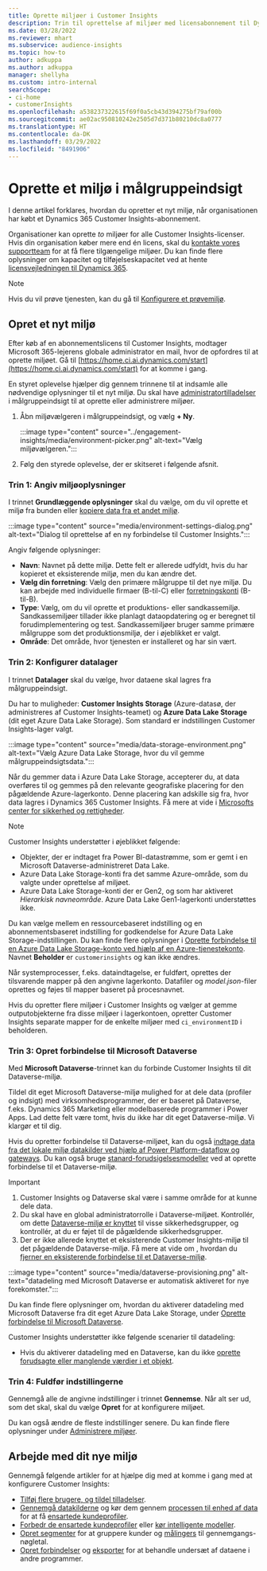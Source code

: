 ```yaml
---
title: Oprette miljøer i Customer Insights
description: Trin til oprettelse af miljøer med licensabonnement til Dynamics 365 Customer Insights.
ms.date: 03/28/2022
ms.reviewer: mhart
ms.subservice: audience-insights
ms.topic: how-to
author: adkuppa
ms.author: adkuppa
manager: shellyha
ms.custom: intro-internal
searchScope:
- ci-home
- customerInsights
ms.openlocfilehash: a538237322615f69f0a5cb43d394275bf79af00b
ms.sourcegitcommit: ae02ac950810242e2505d7d371b80210dc8a0777
ms.translationtype: HT
ms.contentlocale: da-DK
ms.lasthandoff: 03/29/2022
ms.locfileid: "8491906"
---
```

# <a name="create-an-environment-in-audience-insights"></a>Oprette et miljø i målgruppeindsigt

I denne artikel forklares, hvordan du opretter et nyt miljø, når organisationen har købt et Dynamics 365 Customer Insights-abonnement. 

Organisationer kan oprette *to* miljøer for alle Customer Insights-licenser. Hvis din organisation køber mere end én licens, skal du [kontakte vores supportteam](https://go.microsoft.com/fwlink/?linkid=2079641) for at få flere tilgængelige miljøer. Du kan finde flere oplysninger om kapacitet og tilføjelseskapacitet ved at hente [licensvejledningen til Dynamics 365](https://go.microsoft.com/fwlink/?LinkId=866544).

> [!NOTE]
> Hvis du vil prøve tjenesten, kan du gå til [Konfigurere et prøvemiljø](../trial-signup.md).

## <a name="create-a-new-environment"></a>Opret et nyt miljø

Efter køb af en abonnementslicens til Customer Insights, modtager Microsoft 365-lejerens globale administrator en mail, hvor de opfordres til at oprette miljøet. Gå til [https://home.ci.ai.dynamics.com/start](https://home.ci.ai.dynamics.com/start) for at komme i gang. 

En styret oplevelse hjælper dig gennem trinnene til at indsamle alle nødvendige oplysninger til et nyt miljø. Du skal have [administratortilladelser](permissions.md) i målgruppeindsigt til at oprette eller administrere miljøer.

1. Åbn miljøvælgeren i målgruppeindsigt, og vælg **+ Ny**.
  
   :::image type="content" source="../engagement-insights/media/environment-picker.png" alt-text="Vælg miljøvælgeren.":::

1. Følg den styrede oplevelse, der er skitseret i følgende afsnit.

### <a name="step-1-provide-environment-information"></a>Trin 1: Angiv miljøoplysninger

I trinnet **Grundlæggende oplysninger** skal du vælge, om du vil oprette et miljø fra bunden eller [kopiere data fra et andet miljø](manage-environments.md#copy-the-environment-configuration).

   :::image type="content" source="media/environment-settings-dialog.png" alt-text="Dialog til oprettelse af en ny forbindelse til Customer Insights.":::

Angiv følgende oplysninger:
   - **Navn**: Navnet på dette miljø. Dette felt er allerede udfyldt, hvis du har kopieret et eksisterende miljø, men du kan ændre det.
   - **Vælg din forretning**: Vælg den primære målgruppe til det nye miljø. Du kan arbejde med individuelle firmaer (B-til-C) eller [forretningskonti](work-with-business-accounts.md) (B-til-B).
   - **Type**: Vælg, om du vil oprette et produktions- eller sandkassemiljø. Sandkassemiljøer tillader ikke planlagt dataopdatering og er beregnet til forudimplementering og test. Sandkassemiljøer bruger samme primære målgruppe som det produktionsmiljø, der i øjeblikket er valgt.
   - **Område**: Det område, hvor tjenesten er installeret og har sin vært.

### <a name="step-2-configure-data-storage"></a>Trin 2: Konfigurer datalager

I trinnet **Datalager** skal du vælge, hvor dataene skal lagres fra målgruppeindsigt.

Du har to muligheder: **Customer Insights Storage** (Azure-datasø, der administreres af Customer Insights-teamet) og **Azure Data Lake Storage** (dit eget Azure Data Lake Storage). Som standard er indstillingen Customer Insights-lager valgt.

:::image type="content" source="media/data-storage-environment.png" alt-text="Vælg Azure Data Lake Storage, hvor du vil gemme målgruppeindsigtsdata.":::

Når du gemmer data i Azure Data Lake Storage, accepterer du, at data overføres til og gemmes på den relevante geografiske placering for den pågældende Azure-lagerkonto. Denne placering kan adskille sig fra, hvor data lagres i Dynamics 365 Customer Insights. Få mere at vide i [Microsofts center for sikkerhed og rettigheder](https://www.microsoft.com/trust-center).

> [!NOTE]
> Customer Insights understøtter i øjeblikket følgende:
> - Objekter, der er indtaget fra Power BI-datastrømme, som er gemt i en Microsoft Dataverse-administreret Data Lake.  
> - Azure Data Lake Storage-konti fra det samme Azure-område, som du valgte under oprettelse af miljøet.
> - Azure Data Lake Storage-konti der er Gen2, og som har aktiveret *Hierarkisk navneområde*. Azure Data Lake Gen1-lagerkonti understøttes ikke.

Du kan vælge mellem en ressourcebaseret indstilling og en abonnementsbaseret indstilling for godkendelse for Azure Data Lake Storage-indstillingen. Du kan finde flere oplysninger i [Oprette forbindelse til en Azure Data Lake Storage-konto ved hjælp af en Azure-tjenestekonto](connect-service-principal.md). Navnet **Beholder** er `customerinsights` og kan ikke ændres.

Når systemprocesser, f.eks. dataindtagelse, er fuldført, oprettes der tilsvarende mapper på den angivne lagerkonto. Datafiler og *model.json*-filer oprettes og føjes til mapper baseret på procesnavnet.

Hvis du opretter flere miljøer i Customer Insights og vælger at gemme outputobjekterne fra disse miljøer i lagerkontoen, opretter Customer Insights separate mapper for de enkelte miljøer med `ci_environmentID` i beholderen.

### <a name="step-3-connect-to-microsoft-dataverse"></a>Trin 3: Opret forbindelse til Microsoft Dataverse
   
Med **Microsoft Dataverse**-trinnet kan du forbinde Customer Insights til dit Dataverse-miljø.

Tildel dit eget Microsoft Dataverse-miljø mulighed for at dele data (profiler og indsigt) med virksomhedsprogrammer, der er baseret på Dataverse, f.eks. Dynamics 365 Marketing eller modelbaserede programmer i Power Apps. Lad dette felt være tomt, hvis du ikke har dit eget Dataverse-miljø. Vi klargør et til dig.

Hvis du opretter forbindelse til Dataverse-miljøet, kan du også [indtage data fra det lokale miljø datakilder ved hjælp af Power Platform-dataflow og gateways](data-sources.md#add-data-from-on-premises-data-sources). Du kan også bruge [stanard-forudsigelsesmodeller](predictions-overview.md?tabs=b2c#out-of-box-models) ved at oprette forbindelse til et Dataverse-miljø.

> [!IMPORTANT]
> 1. Customer Insights og Dataverse skal være i samme område for at kunne dele data.
> 1. Du skal have en global administratorrolle i Dataverse-miljøet. Kontrollér, om dette [Dataverse-miljø er knyttet](/power-platform/admin/control-user-access#associate-a-security-group-with-a-dataverse-environment) til visse sikkerhedsgrupper, og kontrollér, at du er føjet til de pågældende sikkerhedsgrupper.
> 1. Der er ikke allerede knyttet et eksisterende Customer Insights-miljø til det pågældende Dataverse-miljø. Få mere at vide om , hvordan du [fjerner en eksisterende forbindelse til et Dataverse-miljø](manage-environments.md#remove-an-existing-connection-to-a-dataverse-environment).

:::image type="content" source="media/dataverse-provisioning.png" alt-text="datadeling med Microsoft Dataverse er automatisk aktiveret for nye forekomster.":::

Du kan finde flere oplysninger om, hvordan du aktiverer datadeling med Microsoft Dataverse fra dit eget Azure Data Lake Storage, under [Oprette forbindelse til Microsoft Dataverse](manage-environments.md#connect-to-microsoft-dataverse).

Customer Insights understøtter ikke følgende scenarier til datadeling:
- Hvis du aktiverer datadeling med en Dataverse, kan du ikke [oprette forudsagte eller manglende værdier i et objekt](predictions.md).

### <a name="step-4-finalize-the-settings"></a>Trin 4: Fuldfør indstillingerne

Gennemgå alle de angivne indstillinger i trinnet **Gennemse**. Når alt ser ud, som det skal, skal du vælge **Opret** for at konfigurere miljøet. 

Du kan også ændre de fleste indstillinger senere. Du kan finde flere oplysninger under [Administrere miljøer](manage-environments.md).

## <a name="work-with-your-new-environment"></a>Arbejde med dit nye miljø

Gennemgå følgende artikler for at hjælpe dig med at komme i gang med at konfigurere Customer Insights: 

- [Tilføj flere brugere, og tildel tilladelser](permissions.md).
- [Gennemgå datakilderne](data-sources.md) og kør dem gennem [processen til enhed af data](data-unification.md) for at få [ensartede kundeprofiler](customer-profiles.md).
- [Forbedr de ensartede kundeprofiler](enrichment-hub.md) eller [kør intelligente modeller](predictions-overview.md).
- [Opret segmenter](segments.md) for at gruppere kunder og [målingers](measures.md) til gennemgangs-nøgletal.
- [Opret forbindelser](connections.md) og [eksporter](export-destinations.md) for at behandle undersæt af dataene i andre programmer.
